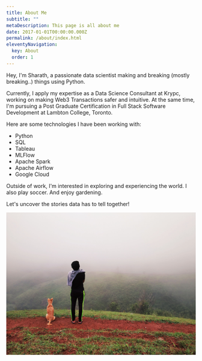 ```yaml
---
title: About Me
subtitle: ""
metaDescription: This page is all about me
date: 2017-01-01T00:00:00.000Z
permalink: /about/index.html
eleventyNavigation:
  key: About
  order: 1
---
```


Hey, I'm Sharath, a passionate data scientist making and breaking (mostly breaking..) things using Python.

Currently, I apply my expertise as a Data Science Consultant at Krypc, working on making Web3 Transactions safer and intuitive. At the same time, I'm pursuing a Post Graduate Certification in Full Stack Software Development at Lambton College, Toronto.

Here are some technologies I have been working with:

* Python
* SQL
* Tableau
* MLFlow
* Apache Spark
* Apache Airflow
* Google Cloud

Outside of work, I'm interested in exploring and experiencing the world. I also play soccer. And enjoy gardening.

Let's uncover the stories data has to tell together!

![Fern in Hand](/src/assets/img/AboutMe.jpg "Fern in Hand")